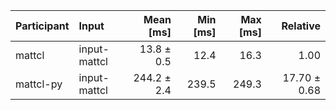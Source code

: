 | Participant | Input | Mean [ms] | Min [ms] | Max [ms] | Relative |
|:---|:---|---:|---:|---:|---:|
| mattcl | input-mattcl | 13.8 ± 0.5 | 12.4 | 16.3 | 1.00 |
| mattcl-py | input-mattcl | 244.2 ± 2.4 | 239.5 | 249.3 | 17.70 ± 0.68 |
